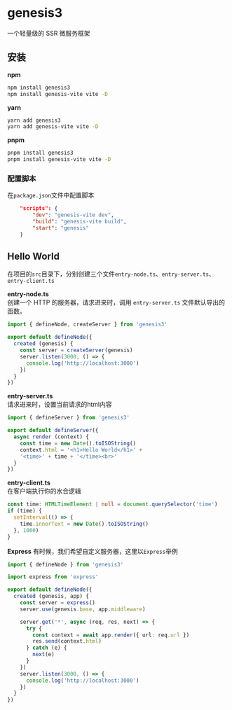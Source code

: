 # genesis3
一个轻量级的 SSR 微服务框架

## 安装

**npm**
```bash
npm install genesis3
npm install genesis-vite vite -D
```
**yarn**
```bash
yarn add genesis3
yarn add genesis-vite vite -D
```
**pnpm**
```bash
pnpm install genesis3
pnpm install genesis-vite vite -D
```
### 配置脚本  
在`package.json`文件中配置脚本
```json
    "scripts": {
        "dev": "genesis-vite dev",
        "build": "genesis-vite build",
        "start": "genesis"
    }
```
## Hello World
在项目的`src`目录下，分别创建三个文件`entry-node.ts`、`entry-server.ts`、`entry-client.ts`

**entry-node.ts**    
创建一个 HTTP 的服务器，请求进来时，调用 `entry-server.ts` 文件默认导出的函数。
```ts
import { defineNode, createServer } from 'genesis3'

export default defineNode({
  created (genesis) {
    const server = createServer(genesis)
    server.listen(3000, () => {
      console.log('http://localhost:3000')
    })
  }
})
```
**entry-server.ts**    
请求进来时，设置当前请求的html内容
```ts
import { defineServer } from 'genesis3'

export default defineServer({
  async render (context) {
    const time = new Date().toISOString()
    context.html = '<h1>Hello World</h1>' +
    '<time>' + time + '</time><br>'
  }
})
```

**entry-client.ts**    
在客户端执行你的水合逻辑
```ts
const time: HTMLTimeElement | null = document.querySelector('time')
if (time) {
  setInterval(() => {
    time.innerText = new Date().toISOString()
  }, 1000)
}
```

**Express**
有时候，我们希望自定义服务器，这里以`Express`举例
```ts
import { defineNode } from 'genesis3'

import express from 'express'

export default defineNode({
  created (genesis, app) {
    const server = express()
    server.use(genesis.base, app.middleware)

    server.get('*', async (req, res, next) => {
      try {
        const context = await app.render({ url: req.url })
        res.send(context.html)
      } catch (e) {
        next(e)
      }
    })
    server.listen(3000, () => {
      console.log('http://localhost:3000')
    })
  }
})
```